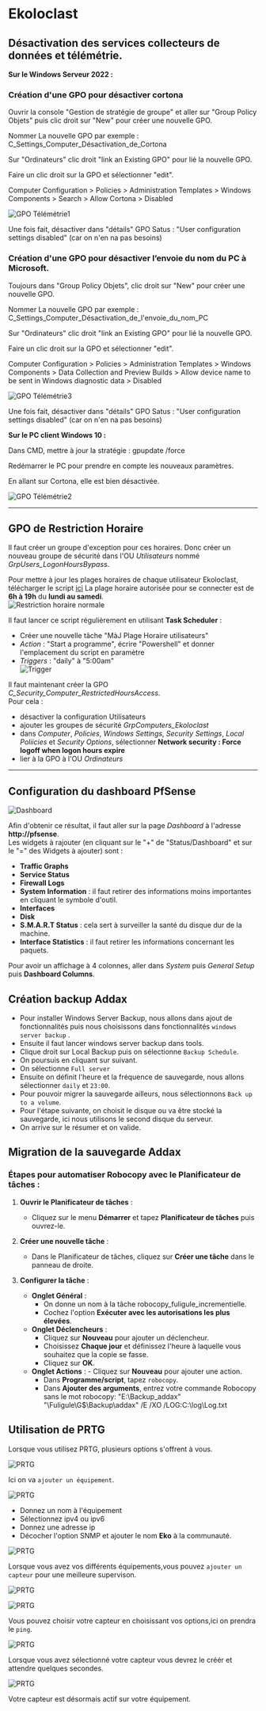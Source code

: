 # Ekoloclast

## Désactivation des services collecteurs de données et télémétrie.

**Sur le Windows Serveur 2022 :**  

### Création d'une GPO pour désactiver cortona

Ouvrir la console "Gestion de stratégie de groupe" et aller sur "Group Policy Objets" puis clic droit sur "New" pour créer une nouvelle GPO.

Nommer La nouvelle GPO par exemple : C_Settings_Computer_Désactivation_de_Cortona

Sur "Ordinateurs" clic droit "link an Existing GPO" pour lié la nouvelle GPO.

Faire un clic droit sur la GPO et sélectionner "edit".

Computer Configuration > Policies > Administration Templates > Windows Components > Search > Allow Cortona > Disabled

![GPO Télémétrie1](/Ressources/S06_GPO_Télémétrie_1.png)

Une fois fait, désactiver dans "détails" GPO Satus : "User configuration settings disabled" (car on n'en na pas besoins)

### Création d'une GPO pour désactiver l’envoie du nom du PC à Microsoft.

Toujours dans "Group Policy Objets", clic droit sur "New" pour créer une nouvelle GPO.

Nommer La nouvelle GPO par exemple : C_Settings_Computer_Désactivation_de_l'envoie_du_nom_PC

Sur "Ordinateurs" clic droit "link an Existing GPO" pour lié la nouvelle GPO.

Faire un clic droit sur la GPO et sélectionner "edit".

Computer Configuration > Policies > Administration Templates > Windows Components > Data Collection and Preview Builds > Allow device name to be sent in Windows diagnostic data > Disabled

![GPO Télémétrie3](/Ressources/S06_GPO_Télémétrie_3.png)

Une fois fait, désactiver dans "détails" GPO Satus : "User configuration settings disabled" (car on n'en na pas besoins)

**Sur le PC client Windows 10 :**

Dans CMD, mettre à jour la stratégie : gpupdate /force

Redémarrer le PC pour prendre en compte les nouveaux paramètres.

En allant sur Cortona, elle est bien désactivée.

![GPO Télémétrie2](/Ressources/S06_GPO_Télémétrie_2.png)

---

## GPO de Restriction Horaire
Il faut créer un groupe d'exception pour ces horaires. Donc créer un nouveau groupe de sécurité dans l'OU *Utilisateurs* nommé *GrpUsers_LogonHoursBypass*.  

Pour mettre à jour les plages horaires de chaque utilisateur Ekoloclast, télécharger le script [ici](/Ressources/S06_ScriptLogonHours.ps1)
La plage horaire autorisée pour se connecter est de **6h à 19h** du **lundi au samedi**.  
![Restriction horaire normale](/Ressources/S06_RestrictionHoraire.png)

Il faut lancer ce script régulièrement en utilisant **Task Scheduler** :  
- Créer une nouvelle tâche "MàJ Plage Horaire utilisateurs"
- *Action* : "Start a programme", écrire "Powershell" et donner l'emplacement du script en paramètre    
- *Triggers* : "daily" à "5:00am"  
![Trigger](/Ressources/S06_TaskSchedulerLogon.png)

Il faut maintenant créer la GPO *C_Security_Computer_RestrictedHoursAccess*.  
Pour cela :  
- désactiver la configuration Utilisateurs  
- ajouter les groupes de sécurité *GrpComputers_Ekoloclast*  
- dans *Computer*, *Policies*, *Windows Settings*, *Security Settings*, *Local Poliicies* et *Security Options*, sélectionner **Network security : Force logoff when logon hours expire**  
- lier à la GPO à l'OU *Ordinateurs*  

---

## Configuration du dashboard PfSense

![Dashboard](/Ressources/S06_PfSense_Dashboard.png)  

Afin d'obtenir ce résultat, il faut aller sur la page *Dashboard* à l'adresse **http://pfsense**.  
Les widgets à rajouter (en cliquant sur le "+" de "Status/Dashboard" et sur le "=" des Widgets à ajouter) sont :
- **Traffic Graphs**  
- **Service Status**  
- **Firewall Logs**  
- **System Information** : il faut retirer des informations moins importantes en cliquant le symbole d'outil.
- **Interfaces**
- **Disk**
- **S.M.A.R.T Status**  : cela sert à surveiller la santé du disque dur de la machine.  
- **Interface Statistics** : il faut retirer les informations concernant les paquets.

Pour avoir un affichage à 4 colonnes, aller dans *System* puis *General Setup* puis **Dashboard Columns**.  

## Création backup Addax

- Pour installer Windows Server Backup, nous allons dans ajout de fonctionnalités puis nous choisissons dans fonctionnalités `windows server backup` .
- Ensuite il faut lancer windows server backup dans tools.
- Clique droit sur Local Backup puis on sélectionne `Backup Schedule`.
- On poursuis en cliquant sur suivant.
- On sélectionne `Full server`
- Ensuite on définit l'heure et la fréquence de sauvegarde, nous allons  sélectionner `daily` et `23:00`.
- Pour pouvoir migrer la sauvegarde ailleurs, nous sélectionnons `Back up to a volume`.
- Pour l'étape suivante, on choisit le disque ou va être stocké la sauvegarde, ici nous utilisons le second disque du serveur.
- On arrive sur le résumer et on valide.


## Migration de la sauvegarde Addax


### Étapes pour automatiser Robocopy avec le Planificateur de tâches :

1. **Ouvrir le Planificateur de tâches** :
    - Cliquez sur le menu **Démarrer** et tapez **Planificateur de tâches** puis ouvrez-le.
2. **Créer une nouvelle tâche** :
    - Dans le Planificateur de tâches, cliquez sur **Créer une tâche** dans le panneau de droite.
3. **Configurer la tâche** :
    
	- **Onglet Général** :
        - On donne un nom à la tâche robocopy_fuligule_incrementielle.
        - Cochez l'option **Exécuter avec les autorisations les plus élevées**.
	- **Onglet Déclencheurs** :
        - Cliquez sur **Nouveau** pour ajouter un déclencheur.
        - Choisissez **Chaque jour** et définissez l'heure à laquelle vous souhaitez que la copie se fasse.
        - Cliquez sur **OK**.
	- **Onglet Actions** :
          - Cliquez sur **Nouveau** pour ajouter une action.
        - Dans **Programme/script**, tapez `robocopy`.
        - Dans **Ajouter des arguments**, entrez votre commande Robocopy sans le mot robocopy: "E:\Backup_addax" "\\Fuligule\G$\Backup\addax" /E /XO /LOG:C:\log\Log.txt


## Utilisation de PRTG

Lorsque vous utilisez PRTG, plusieurs options s'offrent à vous.

![PRTG](/Ressources/S06_PRTG4.png)

Ici on va `ajouter un équipement`.

![PRTG](/Ressources/S06_PRTG5.png)

- Donnez un nom à l'équipement
- Sélectionnez ipv4 ou ipv6
- Donnez une adresse ip
- Décocher l'option SNMP et ajouter le nom **Eko** à la communauté.



![PRTG](/Ressources/S06_PRTG6.png)

Lorsque vous avez vos différents équipements,vous pouvez `ajouter un capteur` pour une meilleure supervison.


![PRTG](/Ressources/S06_PRTG7.png)

![PRTG](/Ressources/S06_PRTG8.png)

Vous pouvez choisir votre capteur en choisissant vos options,ici on prendra le `ping`.

![PRTG](/Ressources/S06_PRTG9.png)

Lorsque vous avez sélectionné votre capteur vous devrez le créér et attendre quelques secondes.


![PRTG](/Ressources/S06_PRTG10.png)

Votre capteur est désormais actif sur votre équipement.
